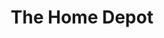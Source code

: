 ---
title: "The Home Depot"
url: /huntsville/the-home-depot-memorial-parkway-southwest/
shop: Baumarkt
---